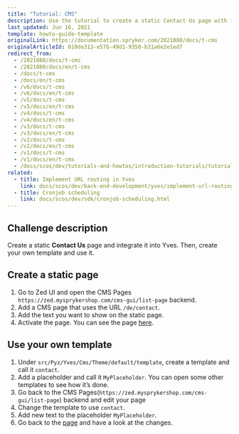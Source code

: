 ```yaml
---
title: "Tutorial: CMS"
description: Use the tutorial to create a static Contact Us page with its own template and integrate it to Yves.
last_updated: Jun 16, 2021
template: howto-guide-template
originalLink: https://documentation.spryker.com/2021080/docs/t-cms
originalArticleId: 010de313-e57b-49d1-9350-b31a6e2e1ed7
redirect_from:
  - /2021080/docs/t-cms
  - /2021080/docs/en/t-cms
  - /docs/t-cms
  - /docs/en/t-cms
  - /v6/docs/t-cms
  - /v6/docs/en/t-cms
  - /v5/docs/t-cms
  - /v5/docs/en/t-cms
  - /v4/docs/t-cms
  - /v4/docs/en/t-cms
  - /v3/docs/t-cms
  - /v3/docs/en/t-cms
  - /v2/docs/t-cms
  - /v2/docs/en/t-cms
  - /v1/docs/t-cms
  - /v1/docs/en/t-cms
  - /docs/scos/dev/tutorials-and-howtos/introduction-tutorials/tutorial-cms.html
related:
  - title: Implement URL routing in Yves
    link: docs/scos/dev/back-end-development/yves/implement-url-routing-in-yves.html
  - title: Cronjob scheduling
    link: docs/scos/dev/sdk/cronjob-scheduling.html
---
```


<!--used to be: http://spryker.github.io/challenge/cms/-->

## Challenge description

Create a static **Contact Us** page and integrate it into Yves. Then, create your own template and use it.

## Create a static page

1. Go to Zed UI and open the CMS Pages `https://zed.mysprykershop.com/cms-gui/list-page` backend.
2. Add a CMS page that uses the URL `/de/contact`.
3. Add the text you want to show on the static page.
4. Activate the page.
   You can see the page [here](https://mysprykershop.com/de/contact).

## Use your own template

1. Under `src/Pyz/Yves/Cms/Theme/default/template`, create a template and call it `contact`.
2. Add a placeholder and call it `MyPlaceholder`. You can open some other templates to see how it’s done.
3. Go back to the CMS Pages(`https://zed.mysprykershop.com/cms-gui/list-page`) backend and edit your page
4. Change the template to use `contact`.
5. Add new text to the placeholder `MyPlaceholder`.
6. Go back to the [page](https://mysprykershop.com/de/contact) and have a look at the changes.
